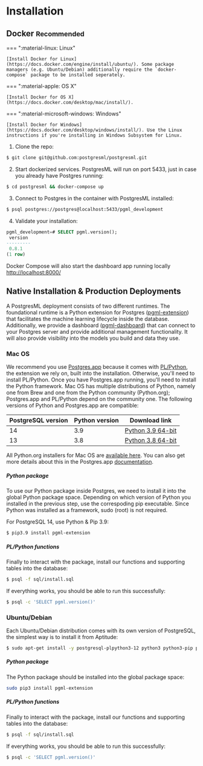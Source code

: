 # Installation

## Docker <small>Recommended</small>
=== ":material-linux: Linux"

    [Install Docker for Linux](https://docs.docker.com/engine/install/ubuntu/). Some package managers (e.g. Ubuntu/Debian) additionally require the `docker-compose` package to be installed seperately.

=== ":material-apple: OS X"

    [Install Docker for OS X](https://docs.docker.com/desktop/mac/install/).

=== ":material-microsoft-windows: Windows"

    [Install Docker for Windows](https://docs.docker.com/desktop/windows/install/). Use the Linux instructions if you're installing in Windows Subsystem for Linux.

1. Clone the repo:
```bash
$ git clone git@github.com:postgresml/postgresml.git
```

2. Start dockerized services. PostgresML will run on port 5433, just in case you already have Postgres running:
```bash
$ cd postgresml && docker-compose up
```

3. Connect to Postgres in the container with PostgresML installed:
```bash
$ psql postgres://postgres@localhost:5433/pgml_development
```

4. Validate your installation:
```sql
pgml_development=# SELECT pgml.version();
 version
---------
 0.8.1
(1 row)
```

Docker Compose will also start the dashboard app running locally [http://localhost:8000/](http://localhost:8000/)


## Native Installation & Production Deployments

A PostgresML deployment consists of two different runtimes. The foundational runtime is a Python extension for Postgres ([pgml-extension](./pgml-extension/)) that facilitates the machine learning lifecycle inside the database. Additionally, we provide a dashboard ([pgml-dashboard](./pgml-dashboard/)) that can connect to your Postgres server and provide additional management functionality. It will also provide visibility into the models you build and data they use. 

### Mac OS

We recommend you use [Postgres.app](https://postgresapp.com/) because it comes with [PL/Python](https://www.postgresql.org/docs/current/plpython.html), the extension we rely on, built into the installation. Otherwise, you'll need to install PL/Python. Once you have Postgres.app running, you'll need to install the Python framework. Mac OS has multiple distributions of Python, namely one from Brew and one from the Python community (Python.org); Postgres.app and PL/Python depend on the community one. The following versions of Python and Postgres.app are compatible:

| **PostgreSQL version** | **Python version** | **Download link**                                                                       |
|------------------------|--------------------|-----------------------------------------------------------------------------------------|
| 14                     | 3.9                | [Python 3.9 64-bit](https://www.python.org/ftp/python/3.9.12/python-3.9.12-macos11.pkg) |
| 13                     | 3.8                | [Python 3.8 64-bit](https://www.python.org/ftp/python/3.8.10/python-3.8.10-macos11.pkg) |

All Python.org installers for Mac OS are [available here](https://www.python.org/downloads/macos/). You can also get more details about this in the Postgres.app [documentation](https://postgresapp.com/documentation/plpython.html).

##### Python package

To use our Python package inside Postgres, we need to install it into the global Python package space. Depending on which version of Python you installed in the previous step, use the correspoding pip executable. Since Python was installed as a framework, sudo (root) is not required.

For PostgreSQL 14, use Python & Pip 3.9:

```bash
$ pip3.9 install pgml-extension
```

##### PL/Python functions

Finally to interact with the package, install our functions and supporting tables into the database:

```bash
$ psql -f sql/install.sql
```

If everything works, you should be able to run this successfully:

```bash
$ psql -c 'SELECT pgml.version()'
```

### Ubuntu/Debian

Each Ubuntu/Debian distribution comes with its own version of PostgreSQL, the simplest way is to install it from Aptitude:

```bash
$ sudo apt-get install -y postgresql-plpython3-12 python3 python3-pip postgresql-12
```

##### Python package

The Python package should be installed into the global package space:

```bash
sudo pip3 install pgml-extension
```

##### PL/Python functions

Finally to interact with the package, install our functions and supporting tables into the database:

```bash
$ psql -f sql/install.sql
```

If everything works, you should be able to run this successfully:

```bash
$ psql -c 'SELECT pgml.version()'
```
